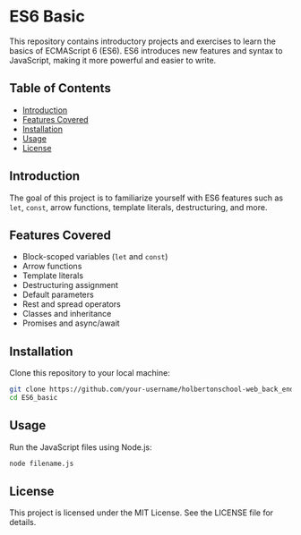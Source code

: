 # ES6 Basic

This repository contains introductory projects and exercises to learn the basics of ECMAScript 6 (ES6). ES6 introduces new features and syntax to JavaScript, making it more powerful and easier to write.

## Table of Contents
- [Introduction](#introduction)
- [Features Covered](#features-covered)
- [Installation](#installation)
- [Usage](#usage)
- [License](#license)

## Introduction
The goal of this project is to familiarize yourself with ES6 features such as `let`, `const`, arrow functions, template literals, destructuring, and more.

## Features Covered
- Block-scoped variables (`let` and `const`)
- Arrow functions
- Template literals
- Destructuring assignment
- Default parameters
- Rest and spread operators
- Classes and inheritance
- Promises and async/await

## Installation
Clone this repository to your local machine:
```bash
git clone https://github.com/your-username/holbertonschool-web_back_end.git
cd ES6_basic
```

## Usage
Run the JavaScript files using Node.js:
```bash
node filename.js
```

## License
This project is licensed under the MIT License. See the LICENSE file for details.